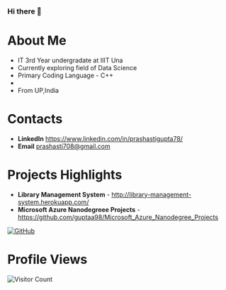 ### Hi there 👋

<!--
**guptaa98/guptaa98** is a ✨ _special_ ✨ repository because its `README.md` (this file) appears on your GitHub profile.

Here are some ideas to get you started:

- 🔭 I’m currently working on ...
- 🌱 I’m currently learning - Web Sc
- 👯 I’m looking to collaborate on ...
- 🤔 I’m looking for help with ...
- 💬 Ask me about ...
- 📫 How to reach me: ...
- 😄 Pronouns: ...
- ⚡ Fun fact: ...
-->
# About Me 
* IT 3rd Year undergradate at IIIT Una
* Currently exploring field of Data Science 
* Primary Coding Language - C++
* 
* From UP,India
# Contacts
* **LinkedIn** https://www.linkedin.com/in/prashastigupta78/
* **Email** prashasti708@gmail.com

# Projects Highlights
* **Library Management System** - http://library-management-system.herokuapp.com/
* **Microsoft Azure Nanodegreee Projects** - https://github.com/guptaa98/Microsoft_Azure_Nanodegree_Projects


[![GitHub](https://github-readme-stats-abserari.vercel.app/api?username=guptaa98&show_icons=true&bg_color=30,e96443,904e95&title_color=fff&text_color=fff)](https://github.com/guptaa98)


# Profile Views
![Visitor Count](https://profile-counter.glitch.me/guptaa98/count.svg)
